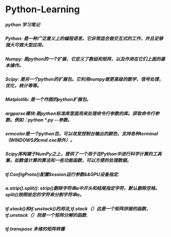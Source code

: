 # Python-Learning
##### python 学习笔记
##### Python: 	是一种广泛意义上的编程语言。它非常适合做交互式的工作，并且足够强大可做大型应用。
##### Numpy: 	是python的一个扩展，它定义了数组和矩阵，以及作用在它们上面的基本操作。
##### Scipy: 	是另一个python的扩展包。它利用numpy做更高级的数学，信号处理，优化，统计等等。
##### Matplotlib: 	是一个作图的python扩展包。
##### argparse模块:是python标准库里面用来处理命令行参数的库。获取命令行参数。例如：python *.py --参数。
##### ermcolor是一个python包，可以改变控制台输出的颜色，支持各种terminal（WINDOWS的cmd.exe除外）。
##### Scipy库构建于NumPy之上，提供了一个用于在Python中进行科学计算的工具集，如数值计算的算法和一些功能函数，可以方便的处理数据。
##### tf.ConfigProto()配置Session运行参数&&GPU设备指定.
##### a.strip().split(): strip()删除字符串a中开头和结尾指定字符，默认删除空格。split()按照给定的字符串分割字符串a。
##### tf.stack()和tf.unstack()的用法,tf.stack（）这是一个矩阵拼接的函数，tf.unstack（）则是一个矩阵分解的函数.
##### tf.transpose 多维的矩阵转置
